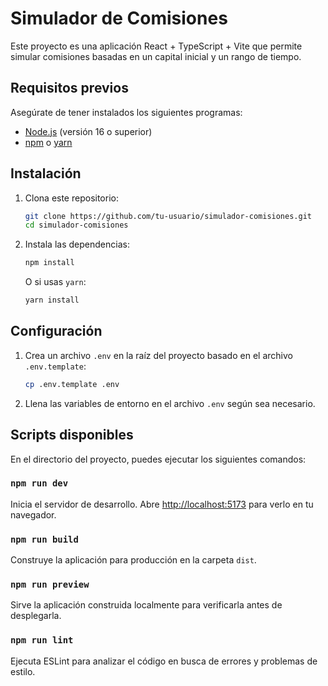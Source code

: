 # Simulador de Comisiones

Este proyecto es una aplicación React + TypeScript + Vite que permite simular comisiones basadas en un capital inicial y un rango de tiempo.

## Requisitos previos

Asegúrate de tener instalados los siguientes programas:

- [Node.js](https://nodejs.org/) (versión 16 o superior)
- [npm](https://www.npmjs.com/) o [yarn](https://yarnpkg.com/)

## Instalación

1. Clona este repositorio:

   ```bash
   git clone https://github.com/tu-usuario/simulador-comisiones.git
   cd simulador-comisiones
   ```

2. Instala las dependencias:

   ```bash
   npm install
   ```

   O si usas `yarn`:

   ```bash
   yarn install
   ```

## Configuración

1. Crea un archivo `.env` en la raíz del proyecto basado en el archivo `.env.template`:

   ```bash
   cp .env.template .env
   ```

2. Llena las variables de entorno en el archivo `.env` según sea necesario.

## Scripts disponibles

En el directorio del proyecto, puedes ejecutar los siguientes comandos:

### `npm run dev`

Inicia el servidor de desarrollo. Abre [http://localhost:5173](http://localhost:5173) para verlo en tu navegador.

### `npm run build`

Construye la aplicación para producción en la carpeta `dist`.

### `npm run preview`

Sirve la aplicación construida localmente para verificarla antes de desplegarla.

### `npm run lint`

Ejecuta ESLint para analizar el código en busca de errores y problemas de estilo.
